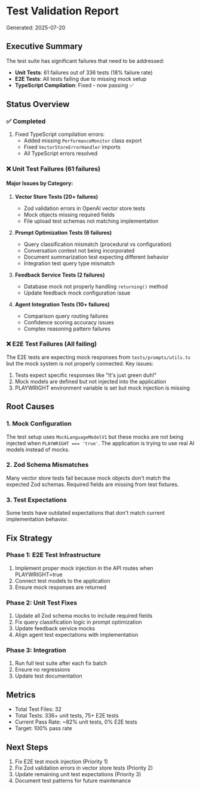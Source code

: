 # Test Validation Report

Generated: 2025-07-20

## Executive Summary

The test suite has significant failures that need to be addressed:

- **Unit Tests**: 61 failures out of 336 tests (18% failure rate)
- **E2E Tests**: All tests failing due to missing mock setup
- **TypeScript Compilation**: Fixed - now passing ✅

## Status Overview

### ✅ Completed
1. Fixed TypeScript compilation errors:
   - Added missing `PerformanceMonitor` class export
   - Fixed `VectorStoreErrorHandler` imports
   - All TypeScript errors resolved

### ❌ Unit Test Failures (61 failures)

#### Major Issues by Category:

1. **Vector Store Tests (20+ failures)**
   - Zod validation errors in OpenAI vector store tests
   - Mock objects missing required fields
   - File upload test schemas not matching implementation

2. **Prompt Optimization Tests (6 failures)**
   - Query classification mismatch (procedural vs configuration)
   - Conversation context not being incorporated
   - Document summarization test expecting different behavior
   - Integration test query type mismatch

3. **Feedback Service Tests (2 failures)**
   - Database mock not properly handling `returning()` method
   - Update feedback mock configuration issue

4. **Agent Integration Tests (10+ failures)**
   - Comparison query routing failures
   - Confidence scoring accuracy issues
   - Complex reasoning pattern failures

### ❌ E2E Test Failures (All failing)

The E2E tests are expecting mock responses from `tests/prompts/utils.ts` but the mock system is not properly connected. Key issues:

1. Tests expect specific responses like "It's just green duh!" 
2. Mock models are defined but not injected into the application
3. PLAYWRIGHT environment variable is set but mock injection is missing

## Root Causes

### 1. Mock Configuration
The test setup uses `MockLanguageModelV1` but these mocks are not being injected when `PLAYWRIGHT === 'true'`. The application is trying to use real AI models instead of mocks.

### 2. Zod Schema Mismatches
Many vector store tests fail because mock objects don't match the expected Zod schemas. Required fields are missing from test fixtures.

### 3. Test Expectations
Some tests have outdated expectations that don't match current implementation behavior.

## Fix Strategy

### Phase 1: E2E Test Infrastructure
1. Implement proper mock injection in the API routes when PLAYWRIGHT=true
2. Connect test models to the application
3. Ensure mock responses are returned

### Phase 2: Unit Test Fixes
1. Update all Zod schema mocks to include required fields
2. Fix query classification logic in prompt optimization
3. Update feedback service mocks
4. Align agent test expectations with implementation

### Phase 3: Integration
1. Run full test suite after each fix batch
2. Ensure no regressions
3. Update test documentation

## Metrics

- Total Test Files: 32
- Total Tests: 336+ unit tests, 75+ E2E tests
- Current Pass Rate: ~82% unit tests, 0% E2E tests
- Target: 100% pass rate

## Next Steps

1. Fix E2E test mock injection (Priority 1)
2. Fix Zod validation errors in vector store tests (Priority 2)
3. Update remaining unit test expectations (Priority 3)
4. Document test patterns for future maintenance